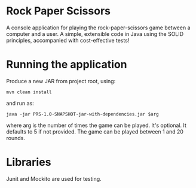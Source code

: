 Rock Paper Scissors
===================

A console application for playing the rock-paper-scissors game between a
computer and a user. A simple, extensible code in Java using the SOLID
principles, accompanied with cost-effective tests!

# Running the application
Produce a new JAR from project root, using:

  ```mvn clean install```

and run as:

  ```java -jar PRS-1.0-SNAPSHOT-jar-with-dependencies.jar $arg```

where arg is the number of times the game can be played. It's optional. It
defaults to 5 if not provided. The game can be played between 1 and 20 rounds.

# Libraries
Junit and Mockito are used for testing.
